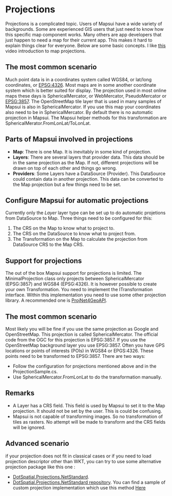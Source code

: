 # Projections

Projections is a complicated topic. Users of Mapsui have a wide 
variety of backgrounds. Some are experienced GIS users that just need to
know how this specific map component works. Many others are app developers that 
just happen to need a map for their current app. This makes it hard to explain
things clear for everyone. Below are some basic concepts. I like [this](https://www.youtube.com/watch?v=kIID5FDi2JQ) video introduction to map projections.

## The most common scenario
Much point data is in a coordinates system called WGS84, or lat/long coordinates, or [EPSG:4326](https://epsg.io/4326). Most maps are in some another coordinate system which is better suited for display. The projection used in most online maps these days is SphericalMercator, or WebMercator, PseudoMercator or [EPSG:3857](https://epsg.io/3857). The OpenStreetMap tile layer that is used in many samples of Mapsui is also in SphericalMercator. If you use this map your coordinates also need to be in SphericalMercator. By default there is no automatic projection in Mapsui. The Mapsui helper methods for this transformation are SphericalMerator.FromLonLat/ToLonLat.

## Parts of Mapsui involved in projections
- **Map**: There is one Map. It is inevitably in some kind of projection.  
- **Layers**: There are several layers that provider data. This data
should be in the same projection as the Map. If not, different projections
will be drawn on top of each other and things go wrong. 
- **Providers**: Some Layers have a DataSource (Provider). This DataSource could contain
data in another projection. This data can be converted to the Map projection
but a few things need to be set.

## Configure Mapsui for automatic projections
Currently only the *Layer* layer type can be set up to do automatic projetions from DataSource to Map. Three things need to be configured for this:
1. The CRS on the Map to know what to project to.
2. The CRS on the DataSource to know what to project from.
3. The Transformation on the Map to calculate the projection from DataSource CRS to
the Map CRS.

## Support for projections
The out of the box Mapsui support for projections is limited. The
MinimalProjection class only projects between SphericalMercator 
(EPSG:3857) and WGS84 (EPSG:4326). It is however possible to create
your own Transformation. You need to implement the ITransformation
interface. Within this implementation you need to use some other 
projection library. A recommended one is [ProjNet4GeoAPI](https://github.com/NetTopologySuite/ProjNet4GeoAPI).

## The most common scenario
Most likely you will be fine if you use the same projection as Google 
and OpenStreetMap. This projection is called SphericalMercator. The 
official code from the OGC for this projection is EPSG:3857. If you use
the OpenStreetMap background layer you use EPSG:3857. Often you have 
GPS locations or points of interests (POIs) in WGS84 or EPGS:4326. These
points need to be transformed to EPSG:3857. There are two ways:
- Follow the configuration for projections mentioned above and in the 
ProjectionSample.cs.
- Use SphericalMercator.FromLonLat to do the transformation manually.

## Remarks
- A Layer has a CRS field. This field is used by Mapsui to set it to the 
Map projection. It should not be set by the user. This is could be confusing.
- Mapsui is not capable of transforming images. So no transformation of tiles 
as rasters. No attempt will be made to transform and the CRS fields will be 
ignored.

## Advanced scenario
if your projection does not fit in classical cases
or if you need to load projection descriptor other than WKT,
you can try to use some alternative projection package like this one : 
- [DotSpatial.Projections.NetStandard](https://www.nuget.org/packages/DotSpatial.Projections.NetStandard).
- [DotSpatial.Projections.NetStandard repository](https://github.com/ststeiger/DotSpatial). 
You can find a sample of custom projection
implementation which use this method [Here](https://gist.github.com/antoineloos/41b4ef5453f4ce52078519f47fbbb4d1)



